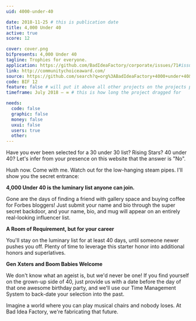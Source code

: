 ```yaml
---
uid: 4000-under-40

date: 2018-11-25 # this is publication date
title: 4,000 Under 40
active: true
score: 12

cover: cover.png
bifpresents: 4,000 Under 40
tagline: Trophies for everyone.
application: https://github.com/BadIdeaFactory/corporate/issues/71#issue-339614397
link: http://communitychoiceaward.com/
source: https://github.com/search?q=org%3ABadIdeaFactory+4000+under+40&unscoped_q=4000+under+40
code: BIF 12
feature: false # will put it above all other projects on the projects page, and feature it on the home page
timeframe: July 2018 – ∞ # this is how long the project dragged for

needs:
  code: false
  graphic: false
  money: false
  uxui: false
  users: true
  other: 
---
```


Have you ever been selected for a 30 under 30 list? Rising Stars? 40 under 40? Let's infer from your presence on this website that the answer is "No".

Hush now. Come with me. Watch out for the low-hanging steam pipes. I'll show you the secret entrance:

**4,000 Under 40 is the luminary list anyone can join.**

Gone are the days of finding a friend with gallery space and buying coffee for Forbes bloggers! Just submit your name and bio through the super secret backdoor, and your name, bio, and mug will appear on an entirely real-looking influencer list.

**A Room of Requirement, but for your career**

You'll stay on the luminary list for at least 40 days, until someone newer pushes you off. Plenty of time to leverage this starter honor into additional honors and superlatives.

**Gen Xsters and Boom Babies Welcome**

We don't know what an ageist is, but we'd never be one! If you find yourself on the grown-up side of 40, just provide us with a date before the day of that one awesome birthday party, and we'll use our Time Management System to back-date your selection into the past.

Imagine a world where you can play musical chairs and nobody loses. At Bad Idea Factory, we're fabricating that future.
